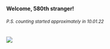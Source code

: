 #### Welcome, 580th stranger!

###### <sup>P.S. counting started approximately in 10.01.22</sup>

<img src="https://kraftwerk28.pp.ua/vcnt.png"></img>

